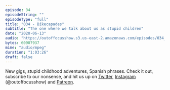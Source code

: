 ```yaml
---
episode: 34
episodeString: ""
episodeType: "full"
title: "034 - Bikecapades"
subtitle: "The one where we talk about us as stupid children" 
date: "2020-06-13"
audio: "https://outoffocusshow.s3.us-east-2.amazonaws.com/episodes/034_Bikecapades.mp3"
bytes: 60907937
mime: "audio/mpeg"
duration: "1:03:26"
draft: false
---
```


New gigs, stupid childhood adventures, Spanish phrases. 
Check it out, subscribe to our nonsense, and hit us up on [Twitter][twit], [Instagram][insta] (\@outoffocusshow) and [Patreon][patreon].

[twit]: https://twitter.com/outoffocusshow
[insta]: https://instagram.com/outoffocusshow
[patreon]: https://www.patreon.com/outoffocusshow
